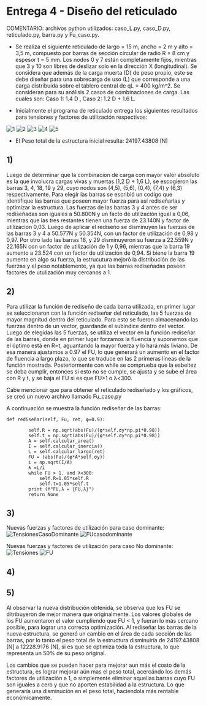 # Entrega 4 - Diseño del reticulado

COMENTARIO: archivos python utilizados: caso_L.py, caso_D.py, reticulado.py, barra.py y Fu_caso.py.

* Se realiza el siguiente reticulado de largo = 15 m, ancho = 2 m y alto = 3,5 m, compuesto por barras de sección circular de radio R = 8 cm y espesor t = 5 mm. Los nodos 0 y 7 están completamente fijos, mientras que 3 y 10 son libres de deslizar solo en la dirección X (longitudinal). Se considera que además de la carga muerta (D) de peso propio, este se debe diseñar para una sobrecarga de uso (L) que corresponde a una carga distribuida sobre el tablero central de qL = 400 kg/m^2. Se consideran para su análisis 2 casos de combinaciones de carga. Las cuales son: Caso 1: 1.4 D  , Caso 2: 1.2 D + 1.6 L.

* Inicialmente el programa de reticulado entrega los siguientes resultados para tensiones y factores de utilización respectivos:

![1](https://user-images.githubusercontent.com/69275311/95888168-217ba800-0d57-11eb-8585-9700c260adf2.png)
![2](https://user-images.githubusercontent.com/69275311/95888183-25a7c580-0d57-11eb-876d-a47fa34dca22.png)
![3](https://user-images.githubusercontent.com/69275311/95888187-27718900-0d57-11eb-987a-767d817d98a0.png)
![4](https://user-images.githubusercontent.com/69275311/95888195-28a2b600-0d57-11eb-9745-675070fe3e92.png)
![5](https://user-images.githubusercontent.com/69275311/95888202-29d3e300-0d57-11eb-8eac-41f32483e1b2.png)

* El Peso total de la estructura inicial resulta: 24197.43808 [N]

## 1) 
Luego de determinar que la combinacion de carga con mayor valor absoluto es la que involucra cargas vivas y muertas (1,2 D + 1,6 L), se escogieron las barras 3, 4, 18, 19 y 29, cuyo nodos son (4,5), (5,6), (0,4), (7,4) y (6,3) respectivamente. Para elegir las barras se escribió un codigo que identifique las barras que poseen mayor fuerza para así rediseñarlas y optimizar la estructura. Las fuerzas de las barras 3 y 4 antes de ser rediseñadas son iguales a 50.800N y un facto de utilización igual a 0,06, mientras que las tres restantes tienen una fuerza de 23.140N y factor de utilizacion 0,03. Luego de aplicar el rediseño se disminuyen las fuerzas de las barras 3 y 4 a 50.577N y 50.354N, con un factor de utilización de 0,98 y 0,97. Por otro lado las barras 18, y 29 disminuyeron su fuerza a 22.559N y 22.165N con un factor de utilización de 1 y 0,96, mientras que la barra 19 aumento a 23.524 con un factor de utilización de 0,94. Si biene la barra 19 aumento en algo su fuerza, la estrucutura mejoró la distribución de las fuerzas y el peso notablemente, ya que las barras rediseñadas poseen factores de utulización muy cercanos a 1. 


## 2)

Para utilizar la función de rediseño de cada barra utilizada, en primer lugar se seleccionaron con la función rediseñar del reticulado, las 5 fuerzas de mayor magnitud dentro del reticulado. Para esto se fueron almacenando las fuerzas dentro de un vector, guardande el subindice dentro del vector. Luego de elegidas las 5 fuerzas, se utiliza el vector en la función rediseñar de las barras, donde en primer lugar forzamos la fluencia y suponemos que el óptimo está en R=t, aguantando la mayor fuerza y lo hará más liviano. De esa manera ajustamos a 0.97 el FU, lo que generará un aumento en el factor de fluencia a largo plazo, lo que se traduce en las 2 primeras líneas de la función mostrada. Posteriormente con while se comprueba que la esbeltez se deba cumplir, entonces si esto no se cumple, se ajusta y se sube el área con R y t, y se baja el FU si es que FU>1 o λ<300.

Cabe mencionar que para obtener el reticulado rediseñado y los gráficos, se creó un nuevo archivo llamado Fu_caso.py

A continuación se muestra la función rediseñar de las barras:

```
def rediseñar(self, Fu, ret, φ=0.9):

		self.R = np.sqrt(abs(Fu)/(φ*self.σy*np.pi*0.98))
		self.t = np.sqrt(abs(Fu)/(φ*self.σy*np.pi*0.98))
		A = self.calcular_area()
		I = self.calcular_inercia()
		L = self.calcular_largo(ret)
		FU = (abs(Fu)/(φ*A*self.σy))
		i = np.sqrt(I/A)
		λ =L/i
		while FU > 1. and λ<300:
			self.R=1.05*self.R
			self.t=1.05*self.t
		print (f"FU,λ = {FU,λ}")
		return None
```


## 3)
Nuevas fuerzas y factores de utilización para caso dominante:
![TensionesCasoDominante](https://user-images.githubusercontent.com/53920966/95929337-1e55db80-0d9a-11eb-8c3b-d5675f8f567a.png)
![FUcasodominante](https://user-images.githubusercontent.com/53920966/95929399-4b09f300-0d9a-11eb-82bd-078c55dc74f3.png)

Nuevas fuerzas y factores de utilización para caso No dominante:
![Tensiones](https://user-images.githubusercontent.com/53920966/95929451-670d9480-0d9a-11eb-82b0-24aa34cff32c.png)
![FU](https://user-images.githubusercontent.com/53920966/95929454-67a62b00-0d9a-11eb-95f4-dd7117b961fb.png)




## 4)



## 5)

Al observar la nueva distribución obtenida, se observa que los FU se ditribuyeron de mejor manera que originalmente. Los valores globales de los FU aumentaron el valor cumpliendo que FU < 1, y fueran lo más cercano posible, para lograr una correcta optimización. Al rediseñar las barras de la nueva estructura, se generó un cambio en el área de cada sección de las barras, por lo tanto el peso total de la estructura disminuiría de 24197.43808 [N] a 12228.9176 [N], si es que se optimiza toda la estructura, lo que representa un 50% de su peso original.

Los cambios que se pueden hacer para mejorar aun más el costo de la estructura, es lograr mejorar aún mas el peso total, acercándo los demás factores de utilización a 1, o simplemente eliminar aquellas barras cuyo FU son iguales a cero y que no aporten estabilidad a la estructura. Lo que generaría una disminución en el peso total, haciendola más rentable económicamente.
